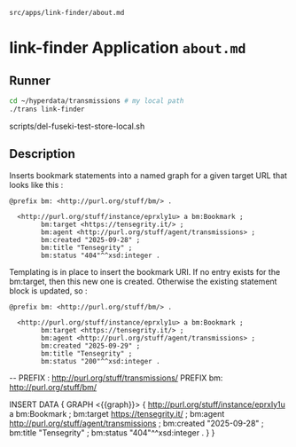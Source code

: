 `src/apps/link-finder/about.md`

# link-finder Application `about.md`

## Runner

```sh
cd ~/hyperdata/transmissions # my local path
./trans link-finder
```


scripts/del-fuseki-test-store-local.sh

## Description

Inserts bookmark statements into a named graph for a given target URL that looks like this :

```turtle
@prefix bm: <http://purl.org/stuff/bm/> .

  <http://purl.org/stuff/instance/eprxly1u> a bm:Bookmark ;
        bm:target <https://tensegrity.it/> ;
        bm:agent <http://purl.org/stuff/agent/transmissions> ;
        bm:created "2025-09-28" ;
        bm:title "Tensegrity" ;
        bm:status "404"^^xsd:integer .
```
Templating is in place to insert the bookmark URI.
If no entry exists for the bm:target, then this new one is created. Otherwise the existing statement block is updated, so :

```turtle
@prefix bm: <http://purl.org/stuff/bm/> .

  <http://purl.org/stuff/instance/eprxly1u> a bm:Bookmark ;
        bm:target <https://tensegrity.it/> ;
        bm:agent <http://purl.org/stuff/agent/transmissions> ;
        bm:created "2025-09-29" ;
        bm:title "Tensegrity" ;
        bm:status "200"^^xsd:integer .
```

--
PREFIX : <http://purl.org/stuff/transmissions/>
PREFIX bm: <http://purl.org/stuff/bm/>

INSERT DATA {
      GRAPH <{{graph}}> {
  <http://purl.org/stuff/instance/eprxly1u> a bm:Bookmark ;
        bm:target <https://tensegrity.it/> ;
        bm:agent <http://purl.org/stuff/agent/transmissions> ;
        bm:created "2025-09-28" ;
        bm:title "Tensegrity" ;
        bm:status "404"^^xsd:integer .
}
}
